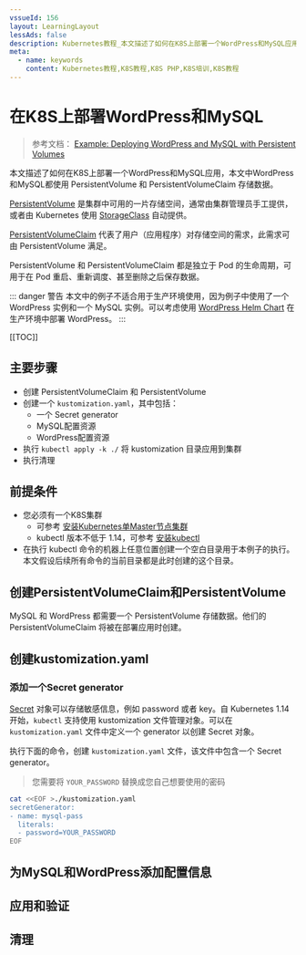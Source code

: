```yaml
---
vssueId: 156
layout: LearningLayout
lessAds: false
description: Kubernetes教程_本文描述了如何在K8S上部署一个WordPress和MySQL应用_并将数据存储在PersistentVolume中
meta:
  - name: keywords
    content: Kubernetes教程,K8S教程,K8S PHP,K8S培训,K8S教程
---
```


# 在K8S上部署WordPress和MySQL

<AdSenseTitle>

> 参考文档： [Example: Deploying WordPress and MySQL with Persistent Volumes](https://kubernetes.io/docs/tutorials/stateful-application/mysql-wordpress-persistent-volume/)

本文描述了如何在K8S上部署一个WordPress和MySQL应用，本文中WordPress和MySQL都使用 PersistentVolume 和 PersistentVolumeClaim 存储数据。

[PersistentVolume](/learning/k8s-intermediate/persistent/pv.html) 是集群中可用的一片存储空间，通常由集群管理员手工提供，或者由 Kubernetes 使用 [StorageClass](/learning/k8s-intermediate/persistent/storage-class.html) 自动提供。

[PersistentVolumeClaim](/learning/k8s-intermediate/persistent/pv.html#存储卷和存储卷声明的关系) 代表了用户（应用程序）对存储空间的需求，此需求可由 PersistentVolume 满足。

PersistentVolume 和 PersistentVolumeClaim 都是独立于 Pod 的生命周期，可用于在 Pod 重启、重新调度、甚至删除之后保存数据。

::: danger 警告
本文中的例子不适合用于生产环境使用，因为例子中使用了一个 WordPress 实例和一个 MySQL 实例。可以考虑使用 [WordPress Helm Chart](https://github.com/kubernetes/charts/tree/master/stable/wordpress) 在生产环境中部署 WordPress。
:::

[[TOC]]

</AdSenseTitle>

## 主要步骤

* 创建 PersistentVolumeClaim 和 PersistentVolume
* 创建一个 `kustomization.yaml`，其中包括：
  * 一个 Secret generator
  * MySQL配置资源
  * WordPress配置资源
* 执行 `kubectl apply -k ./` 将 kustomization 目录应用到集群
* 执行清理

## 前提条件

* 您必须有一个K8S集群
  * 可参考 [安装Kubernetes单Master节点集群](/install/install-k8s.html)
  * kubectl 版本不低于 1.14，可参考 [安装kubectl](/install/install-kubectl.html)
* 在执行 kubectl 命令的机器上任意位置创建一个空白目录用于本例子的执行。本文假设后续所有命令的当前目录都是此时创建的这个目录。

## 创建PersistentVolumeClaim和PersistentVolume

MySQL 和 WordPress 都需要一个 PersistentVolume 存储数据。他们的 PersistentVolumeClaim 将被在部署应用时创建。

## 创建kustomization.yaml

### 添加一个Secret generator

[Secret](/learning/k8s-intermediate/config/secrets/) 对象可以存储敏感信息，例如 password 或者 key。自 Kubernetes 1.14 开始，`kubectl` 支持使用 kustomization 文件管理对象。可以在 `kustomization.yaml` 文件中定义一个 generator 以创建 Secret 对象。

执行下面的命令，创建 `kustomization.yaml` 文件，该文件中包含一个 Secret generator。
> 您需要将 `YOUR_PASSWORD` 替换成您自己想要使用的密码

``` sh
cat <<EOF >./kustomization.yaml
secretGenerator:
- name: mysql-pass
  literals:
  - password=YOUR_PASSWORD
EOF
```


## 为MySQL和WordPress添加配置信息

## 应用和验证

## 清理
